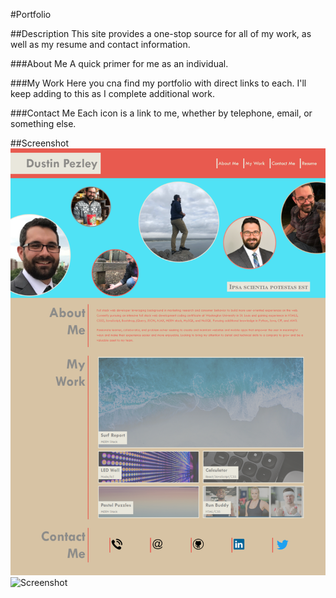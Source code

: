 #Portfolio

##Description
This site provides a one-stop source for all of my work, as well as my resume and contact information.

###About Me
A quick primer for me as an individual.

###My Work
Here you cna find my portfolio with direct links to each. I'll keep adding to this as I complete additional work.

###Contact Me
Each icon is a link to me, whether by telephone, email, or something else.

##Screenshot
![Screenshot](./assets/images/dustinpezley.github.io_Portfolio_.png)
![Screenshot](dustinpezley.github.io_Portfolio_.png)